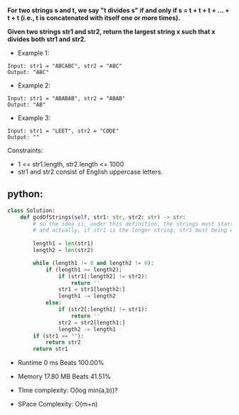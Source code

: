
**For two strings s and t, we say "t divides s" if and only if s = t + t + t + ... + t + t (i.e., t is concatenated with itself one or more times).**

**Given two strings str1 and str2, return the largest string x such that x divides both str1 and str2.**

- Example 1:

```
Input: str1 = "ABCABC", str2 = "ABC"
Output: "ABC"
```

- Example 2:

```
Input: str1 = "ABABAB", str2 = "ABAB"
Output: "AB"
```

- Example 3:

```
Input: str1 = "LEET", str2 = "CODE"
Output: ""
```
 
Constraints:

- 1 <= str1.length, str2.length <= 1000
- str1 and str2 consist of English uppercase letters.

## python:

```python
class Solution:
    def gcdOfStrings(self, str1: str, str2: str) -> str:
        # so the idea is, under this definition, the strings must start with the gcd
        # and actually, if str1 is the longer string, str1 must being with str2
        
        length1 = len(str1)
        length2 = len(str2)

        while (length1 != 0 and length2 != 0):
            if (length1 >= length2):
                if (str1[:length2] != str2):
                    return ''
                str1 = str1[length2:]
                length1 -= length2
            else:
                if (str2[:length1] != str1):
                    return ''
                str2 = str2[length1:]
                length2 -= length1
        if (str1 == ""):
            return str2
        return str1
```

- Runtime 0 ms Beats 100.00%
- Memory 17.80 MB Beats 41.51%

- TIme complexity: O(log min(a,b))?
- SPace Complexity: O(m+n)